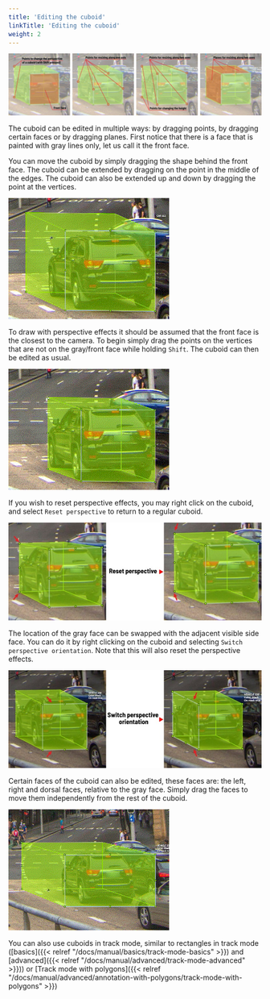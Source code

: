 ```yaml
---
title: 'Editing the cuboid'
linkTitle: 'Editing the cuboid'
weight: 2
---
```


![](/images/image178_mapillary_vistas.jpg)

The cuboid can be edited in multiple ways: by dragging points, by dragging certain faces or by dragging planes.
First notice that there is a face that is painted with gray lines only, let us call it the front face.

You can move the cuboid by simply dragging the shape behind the front face.
The cuboid can be extended by dragging on the point in the middle of the edges.
The cuboid can also be extended up and down by dragging the point at the vertices.

![](/images/gif017_mapillary_vistas.gif)

To draw with perspective effects it should be assumed that the front face is the closest to the camera.
To begin simply drag the points on the vertices that are not on the gray/front face while holding `Shift`.
The cuboid can then be edited as usual.

![](/images/gif018_mapillary_vistas.gif)

If you wish to reset perspective effects, you may right click on the cuboid,
and select `Reset perspective` to return to a regular cuboid.

![](/images/image180_mapillary_vistas.jpg)

The location of the gray face can be swapped with the adjacent visible side face.
You can do it by right clicking on the cuboid and selecting `Switch perspective orientation`.
Note that this will also reset the perspective effects.

![](/images/image179_mapillary_vistas.jpg)

Certain faces of the cuboid can also be edited,
these faces are: the left, right and dorsal faces, relative to the gray face.
Simply drag the faces to move them independently from the rest of the cuboid.

![](/images/gif020_mapillary_vistas.gif)

You can also use cuboids in track mode, similar to rectangles in track mode ([basics]({{< relref "/docs/manual/basics/track-mode-basics" >}}) and [advanced]({{< relref "/docs/manual/advanced/track-mode-advanced" >}})) or [Track mode with polygons]({{< relref "/docs/manual/advanced/annotation-with-polygons/track-mode-with-polygons" >}})
